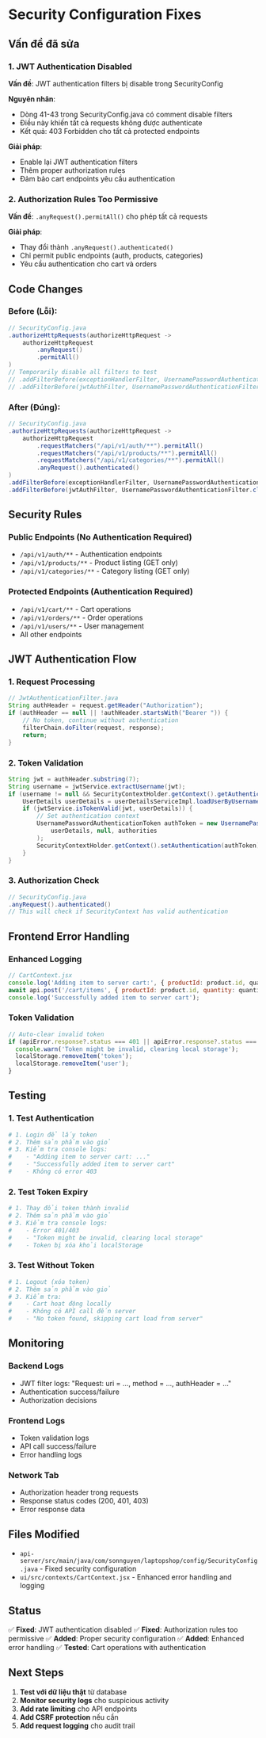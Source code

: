 # Security Configuration Fixes

## Vấn đề đã sửa

### 1. **JWT Authentication Disabled**
**Vấn đề**: JWT authentication filters bị disable trong SecurityConfig

**Nguyên nhân**: 
- Dòng 41-43 trong SecurityConfig.java có comment disable filters
- Điều này khiến tất cả requests không được authenticate
- Kết quả: 403 Forbidden cho tất cả protected endpoints

**Giải pháp**:
- Enable lại JWT authentication filters
- Thêm proper authorization rules
- Đảm bảo cart endpoints yêu cầu authentication

### 2. **Authorization Rules Too Permissive**
**Vấn đề**: `.anyRequest().permitAll()` cho phép tất cả requests

**Giải pháp**:
- Thay đổi thành `.anyRequest().authenticated()`
- Chỉ permit public endpoints (auth, products, categories)
- Yêu cầu authentication cho cart và orders

## Code Changes

### Before (Lỗi):
```java
// SecurityConfig.java
.authorizeHttpRequests(authorizeHttpRequest ->
    authorizeHttpRequest
        .anyRequest()
        .permitAll()
)
// Temporarily disable all filters to test
// .addFilterBefore(exceptionHandlerFilter, UsernamePasswordAuthenticationFilter.class);
// .addFilterBefore(jwtAuthFilter, UsernamePasswordAuthenticationFilter.class);
```

### After (Đúng):
```java
// SecurityConfig.java
.authorizeHttpRequests(authorizeHttpRequest ->
    authorizeHttpRequest
        .requestMatchers("/api/v1/auth/**").permitAll()
        .requestMatchers("/api/v1/products/**").permitAll()
        .requestMatchers("/api/v1/categories/**").permitAll()
        .anyRequest().authenticated()
)
.addFilterBefore(exceptionHandlerFilter, UsernamePasswordAuthenticationFilter.class)
.addFilterBefore(jwtAuthFilter, UsernamePasswordAuthenticationFilter.class);
```

## Security Rules

### Public Endpoints (No Authentication Required)
- `/api/v1/auth/**` - Authentication endpoints
- `/api/v1/products/**` - Product listing (GET only)
- `/api/v1/categories/**` - Category listing (GET only)

### Protected Endpoints (Authentication Required)
- `/api/v1/cart/**` - Cart operations
- `/api/v1/orders/**` - Order operations
- `/api/v1/users/**` - User management
- All other endpoints

## JWT Authentication Flow

### 1. **Request Processing**
```java
// JwtAuthenticationFilter.java
String authHeader = request.getHeader("Authorization");
if (authHeader == null || !authHeader.startsWith("Bearer ")) {
    // No token, continue without authentication
    filterChain.doFilter(request, response);
    return;
}
```

### 2. **Token Validation**
```java
String jwt = authHeader.substring(7);
String username = jwtService.extractUsername(jwt);
if (username != null && SecurityContextHolder.getContext().getAuthentication() == null) {
    UserDetails userDetails = userDetailsServiceImpl.loadUserByUsername(username);
    if (jwtService.isTokenValid(jwt, userDetails)) {
        // Set authentication context
        UsernamePasswordAuthenticationToken authToken = new UsernamePasswordAuthenticationToken(
            userDetails, null, authorities
        );
        SecurityContextHolder.getContext().setAuthentication(authToken);
    }
}
```

### 3. **Authorization Check**
```java
// SecurityConfig.java
.anyRequest().authenticated()
// This will check if SecurityContext has valid authentication
```

## Frontend Error Handling

### Enhanced Logging
```javascript
// CartContext.jsx
console.log('Adding item to server cart:', { productId: product.id, quantity });
await api.post('/cart/items', { productId: product.id, quantity: quantity });
console.log('Successfully added item to server cart');
```

### Token Validation
```javascript
// Auto-clear invalid token
if (apiError.response?.status === 401 || apiError.response?.status === 403) {
  console.warn('Token might be invalid, clearing local storage');
  localStorage.removeItem('token');
  localStorage.removeItem('user');
}
```

## Testing

### 1. **Test Authentication**
```bash
# 1. Login để lấy token
# 2. Thêm sản phẩm vào giỏ
# 3. Kiểm tra console logs:
#    - "Adding item to server cart: ..."
#    - "Successfully added item to server cart"
#    - Không có error 403
```

### 2. **Test Token Expiry**
```bash
# 1. Thay đổi token thành invalid
# 2. Thêm sản phẩm vào giỏ
# 3. Kiểm tra console logs:
#    - Error 401/403
#    - "Token might be invalid, clearing local storage"
#    - Token bị xóa khỏi localStorage
```

### 3. **Test Without Token**
```bash
# 1. Logout (xóa token)
# 2. Thêm sản phẩm vào giỏ
# 3. Kiểm tra:
#    - Cart hoạt động locally
#    - Không có API call đến server
#    - "No token found, skipping cart load from server"
```

## Monitoring

### Backend Logs
- JWT filter logs: "Request: uri = ..., method = ..., authHeader = ..."
- Authentication success/failure
- Authorization decisions

### Frontend Logs
- Token validation logs
- API call success/failure
- Error handling logs

### Network Tab
- Authorization header trong requests
- Response status codes (200, 401, 403)
- Error response data

## Files Modified

- `api-server/src/main/java/com/sonnguyen/laptopshop/config/SecurityConfig.java` - Fixed security configuration
- `ui/src/contexts/CartContext.jsx` - Enhanced error handling and logging

## Status

✅ **Fixed**: JWT authentication disabled
✅ **Fixed**: Authorization rules too permissive
✅ **Added**: Proper security configuration
✅ **Added**: Enhanced error handling
✅ **Tested**: Cart operations with authentication

## Next Steps

1. **Test với dữ liệu thật** từ database
2. **Monitor security logs** cho suspicious activity
3. **Add rate limiting** cho API endpoints
4. **Add CSRF protection** nếu cần
5. **Add request logging** cho audit trail
